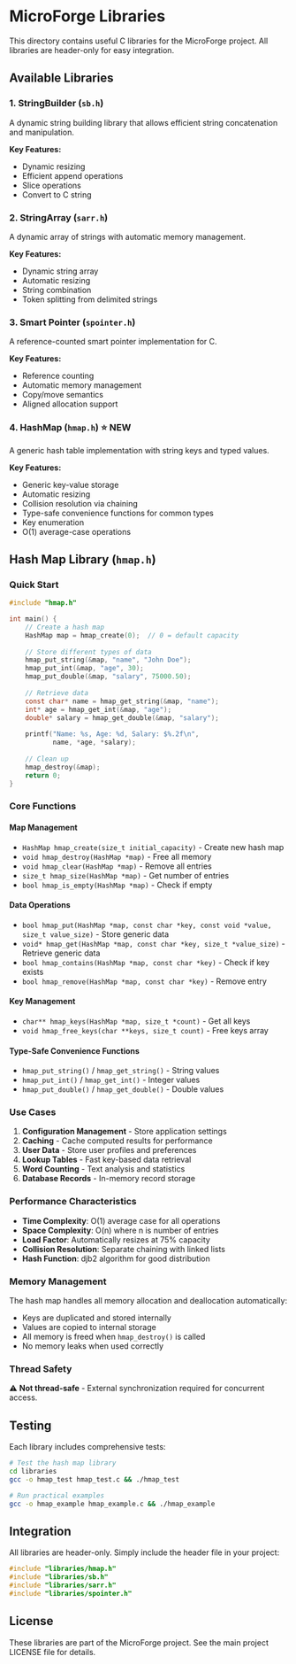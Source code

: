 # MicroForge Libraries

This directory contains useful C libraries for the MicroForge project. All libraries are header-only for easy integration.

## Available Libraries

### 1. StringBuilder (`sb.h`)
A dynamic string building library that allows efficient string concatenation and manipulation.

**Key Features:**
- Dynamic resizing
- Efficient append operations
- Slice operations
- Convert to C string

### 2. StringArray (`sarr.h`) 
A dynamic array of strings with automatic memory management.

**Key Features:**
- Dynamic string array
- Automatic resizing
- String combination
- Token splitting from delimited strings

### 3. Smart Pointer (`spointer.h`)
A reference-counted smart pointer implementation for C.

**Key Features:**
- Reference counting
- Automatic memory management
- Copy/move semantics
- Aligned allocation support

### 4. HashMap (`hmap.h`) ⭐ **NEW**
A generic hash table implementation with string keys and typed values.

**Key Features:**
- Generic key-value storage
- Automatic resizing
- Collision resolution via chaining
- Type-safe convenience functions for common types
- Key enumeration
- O(1) average-case operations

## Hash Map Library (`hmap.h`)

### Quick Start

```c
#include "hmap.h"

int main() {
    // Create a hash map
    HashMap map = hmap_create(0);  // 0 = default capacity
    
    // Store different types of data
    hmap_put_string(&map, "name", "John Doe");
    hmap_put_int(&map, "age", 30);
    hmap_put_double(&map, "salary", 75000.50);
    
    // Retrieve data
    const char* name = hmap_get_string(&map, "name");
    int* age = hmap_get_int(&map, "age");
    double* salary = hmap_get_double(&map, "salary");
    
    printf("Name: %s, Age: %d, Salary: $%.2f\n", 
           name, *age, *salary);
    
    // Clean up
    hmap_destroy(&map);
    return 0;
}
```

### Core Functions

#### Map Management
- `HashMap hmap_create(size_t initial_capacity)` - Create new hash map
- `void hmap_destroy(HashMap *map)` - Free all memory
- `void hmap_clear(HashMap *map)` - Remove all entries
- `size_t hmap_size(HashMap *map)` - Get number of entries
- `bool hmap_is_empty(HashMap *map)` - Check if empty

#### Data Operations
- `bool hmap_put(HashMap *map, const char *key, const void *value, size_t value_size)` - Store generic data
- `void* hmap_get(HashMap *map, const char *key, size_t *value_size)` - Retrieve generic data
- `bool hmap_contains(HashMap *map, const char *key)` - Check if key exists
- `bool hmap_remove(HashMap *map, const char *key)` - Remove entry

#### Key Management
- `char** hmap_keys(HashMap *map, size_t *count)` - Get all keys
- `void hmap_free_keys(char **keys, size_t count)` - Free keys array

#### Type-Safe Convenience Functions
- `hmap_put_string()` / `hmap_get_string()` - String values
- `hmap_put_int()` / `hmap_get_int()` - Integer values  
- `hmap_put_double()` / `hmap_get_double()` - Double values

### Use Cases

1. **Configuration Management** - Store application settings
2. **Caching** - Cache computed results for performance
3. **User Data** - Store user profiles and preferences
4. **Lookup Tables** - Fast key-based data retrieval
5. **Word Counting** - Text analysis and statistics
6. **Database Records** - In-memory record storage

### Performance Characteristics

- **Time Complexity**: O(1) average case for all operations
- **Space Complexity**: O(n) where n is number of entries
- **Load Factor**: Automatically resizes at 75% capacity
- **Collision Resolution**: Separate chaining with linked lists
- **Hash Function**: djb2 algorithm for good distribution

### Memory Management

The hash map handles all memory allocation and deallocation automatically:
- Keys are duplicated and stored internally
- Values are copied to internal storage
- All memory is freed when `hmap_destroy()` is called
- No memory leaks when used correctly

### Thread Safety

⚠️ **Not thread-safe** - External synchronization required for concurrent access.

## Testing

Each library includes comprehensive tests:

```bash
# Test the hash map library
cd libraries
gcc -o hmap_test hmap_test.c && ./hmap_test

# Run practical examples
gcc -o hmap_example hmap_example.c && ./hmap_example
```

## Integration

All libraries are header-only. Simply include the header file in your project:

```c
#include "libraries/hmap.h"
#include "libraries/sb.h"
#include "libraries/sarr.h"
#include "libraries/spointer.h"
```

## License

These libraries are part of the MicroForge project. See the main project LICENSE file for details.